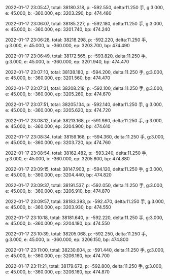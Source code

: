 2022-01-17 23:05:47, total: 38180.318, p: -592.550, delta:11.250 手, g:3.000, e: 45.000, b: -360.000, ep: 3203.290, bp: 474.480

2022-01-17 23:06:07, total: 38185.227, p: -592.180, delta:11.250 手, g:3.000, e: 45.000, b: -360.000, ep: 3201.740, bp: 474.240

2022-01-17 23:06:28, total: 38218.298, p: -592.220, delta:11.250 手, g:3.000, e: 45.000, b: -360.000, ep: 3203.700, bp: 474.490

2022-01-17 23:06:49, total: 38172.565, p: -593.820, delta:11.250 手, g:3.000, e: 45.000, b: -360.000, ep: 3201.940, bp: 474.470

2022-01-17 23:07:10, total: 38138.180, p: -594.200, delta:11.250 手, g:3.000, e: 45.000, b: -360.000, ep: 3201.560, bp: 474.470

2022-01-17 23:07:31, total: 38208.218, p: -592.100, delta:11.250 手, g:3.000, e: 45.000, b: -360.000, ep: 3205.260, bp: 474.670

2022-01-17 23:07:51, total: 38205.134, p: -592.140, delta:11.250 手, g:3.000, e: 45.000, b: -360.000, ep: 3205.620, bp: 474.720

2022-01-17 23:08:12, total: 38213.168, p: -591.980, delta:11.250 手, g:3.000, e: 45.000, b: -360.000, ep: 3204.900, bp: 474.610

2022-01-17 23:08:34, total: 38159.168, p: -594.360, delta:11.250 手, g:3.000, e: 45.000, b: -360.000, ep: 3203.720, bp: 474.760

2022-01-17 23:08:54, total: 38162.482, p: -593.240, delta:11.250 手, g:3.000, e: 45.000, b: -360.000, ep: 3205.800, bp: 474.880

2022-01-17 23:09:15, total: 38147.903, p: -594.120, delta:11.250 手, g:3.000, e: 45.000, b: -360.000, ep: 3204.440, bp: 474.820

2022-01-17 23:09:37, total: 38191.537, p: -592.050, delta:11.250 手, g:3.000, e: 45.000, b: -360.000, ep: 3206.910, bp: 474.870

2022-01-17 23:09:57, total: 38183.393, p: -592.470, delta:11.250 手, g:3.000, e: 45.000, b: -360.000, ep: 3203.930, bp: 474.550

2022-01-17 23:10:18, total: 38181.640, p: -592.220, delta:11.250 手, g:3.000, e: 45.000, b: -360.000, ep: 3204.180, bp: 474.550

2022-01-17 23:10:39, total: 38205.068, p: -592.250, delta:11.250 手, g:3.000, e: 45.000, b: -360.000, ep: 3206.150, bp: 474.800

2022-01-17 23:11:00, total: 38230.604, p: -591.440, delta:11.250 手, g:3.000, e: 45.000, b: -360.000, ep: 3206.160, bp: 474.700

2022-01-17 23:11:21, total: 38179.672, p: -592.800, delta:11.250 手, g:3.000, e: 45.000, b: -360.000, ep: 3206.160, bp: 474.870